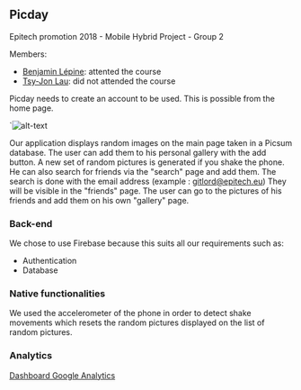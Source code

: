 ## Picday

Epitech promotion 2018 - Mobile Hybrid Project - Group 2

Members:
- [Benjamin Lépine](https://github.com/benjaminlepine): attented the course
- [Tsy-Jon Lau](https://github.com/tsyjonlau): did not attended the course

Picday needs to create an account to be used. This is possible from the home page.

`![alt-text](https://firebasestorage.googleapis.com/v0/b/picday-39afd.appspot.com/o/images%2F01.jpg?alt=media&token=1e906f18-ba0b-454c-8b82-ec0e8c41acdb)

Our application displays random images on the main page taken in a Picsum database.
The user can add them to his personal gallery with the add button.
A new set of random pictures is generated if you shake the phone.
He can also search for friends via the "search" page and add them. The search is done with the email address
(example : gitlord@epitech.eu)
They will be visible in the "friends" page. The user can go to the pictures of his friends and add them on his own "gallery" page.

### Back-end

We chose to use Firebase because this suits all our requirements such as:
- Authentication
- Database

### Native functionalities

We used the accelerometer of the phone in order to detect shake movements which resets the random pictures displayed on the list of random pictures.

### Analytics

[Dashboard Google Analytics](https://analytics.google.com/analytics/web/template?uid=mhVB0u6uTSi4XdS0eNQ1jw)

